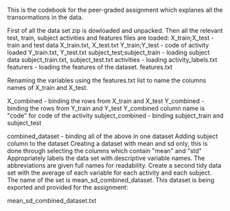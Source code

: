 This is the codebook for the peer-graded assignment which explanes all the transormations in the data.

First of all the data set zip is dowloaded and unpacked. Then all the relevant test, train, subject activities and features files are loaded:
X_train;X_test - train and test data X_train.txt, X_test.txt
Y_train;Y_test - code of activity loaded Y_train.txt, Y_test.txt
subject_test;subject_train - loading subject data subject_train.txt, subject_test.txt
activities - loading activity_labels.txt
featurers - loading the features of the dataset. features.txt

Renaming the variables using the features.txt list to name the columns names of X_train and X_test.

X_combined - binding the rows from X_train and X_test
Y_combined - binding the rows from Y_train and Y_test
Y_combined column name is "code" for code of the activity
subject_combined - binding subject_train and subject_test

combined_dataset - binding all of the above in one dataset
Adding subject column to the dataset
Creating a dataset with mean and sd only, this is done through selecting the columns which contain "mean" and "std"
Appropriately labels the data set with descriptive variable names. The abbreviations are given full names for readability.
Create a second tidy data set with the average of each variable for each activity and each subject. The name of the set is mean_sd_combined_dataset. This dataset is being exported and provided for the assignment:

mean_sd_combined_dataset.txt
